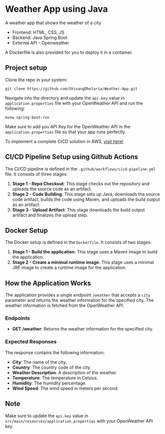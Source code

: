 # Weather App using Java

A weather app that shows the weather of a city

- Frontend: HTML, CSS, JS
- Backend: Java Spring Boot
- External API - Openweather

A Dockerfile is also provided for you to deploy it in a container.

## Project setup

Clone the repo in your system:

`git clone https://github.com/ShivangDholaria/Weather-App.git`

Navigate into the directory and update the `api.key` value in `application.properties` file with your OpenWeather API and run the following:

`mvnw spring-boot:run`

Make sure to add you API Key for the OpenWeather API in the `application.properties` file so that your app runs perfectly.

To implement a complete CICD solution in AWS, [visit here!](https://github.com/ShivangDholaria/CICD/tree/main/CICD%20Pipeline%20for%20weather%20App)

## CI/CD Pipeline Setup using Github Actions

The CI/CD pipeline is defined in the `.github/workflows/cicd-pipeline.yml` file. It consists of three stages:

1. **Stage 1 - Repo Checkout**: This stage checks out the repository and uploads the source code as an artifact.
2. **Stage 2 - Code Building**: This stage sets up Java, downloads the source code artifact, builds the code using Maven, and uploads the build output as an artifact.
3. **Stage 3 - Upload Artifact**: This stage downloads the build output artifact and finalizes the upload step.

## Docker Setup

The Docker setup is defined in the `Dockerfile`. It consists of two stages:

1. **Stage 1 - Build the application**: This stage uses a Maven image to build the application.
2. **Stage 2 - Create a minimal runtime image**: This stage uses a minimal JRE image to create a runtime image for the application.

## How the Application Works

The application provides a single endpoint `/weather` that accepts a `city` parameter and returns the weather information for the specified city. The weather information is fetched from the OpenWeather API.

### Endpoints

- **GET /weather**: Returns the weather information for the specified city.

### Expected Responses

The response contains the following information:

- **City**: The name of the city.
- **Country**: The country code of the city.
- **Weather Description**: A description of the weather.
- **Temperature**: The temperature in Celsius.
- **Humidity**: The humidity percentage.
- **Wind Speed**: The wind speed in meters per second.

## Note

Make sure to update the `api.key` value in `src/main/resources/application.properties` with your OpenWeather API key.
